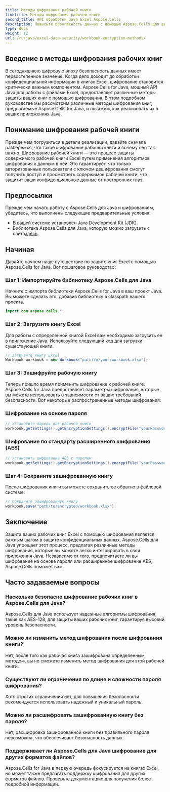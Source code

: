 ```yaml
---
title: Методы шифрования рабочей книги
linktitle: Методы шифрования рабочей книги
second_title: API обработки Java Excel Aspose.Cells
description: Повысьте безопасность данных с помощью Aspose.Cells для шифрования книг Java. Узнайте, как шифровать книги Excel шаг за шагом.
type: docs
weight: 12
url: /ru/java/excel-data-security/workbook-encryption-methods/
---
```


## Введение в методы шифрования рабочих книг

В сегодняшнюю цифровую эпоху безопасность данных имеет первостепенное значение. Когда дело доходит до обработки конфиденциальной информации в книгах Excel, шифрование становится критически важным компонентом. Aspose.Cells for Java, мощный API Java для работы с файлами Excel, предоставляет различные методы защиты ваших книг с помощью шифрования. В этом подробном руководстве мы рассмотрим различные методы шифрования книг, предлагаемые Aspose.Cells for Java, и покажем, как реализовать их в ваших приложениях Java.

## Понимание шифрования рабочей книги

Прежде чем погрузиться в детали реализации, давайте сначала разберемся, что такое шифрование рабочей книги и почему оно так важно. Шифрование рабочей книги — это процесс защиты содержимого рабочей книги Excel путем применения алгоритмов шифрования к данным в ней. Это гарантирует, что только авторизованные пользователи с ключом дешифрования смогут получить доступ и просмотреть содержимое рабочей книги, что защитит ваши конфиденциальные данные от посторонних глаз.

## Предпосылки

Прежде чем начать работу с Aspose.Cells для Java и шифрованием, убедитесь, что выполнены следующие предварительные условия:

- В вашей системе установлен Java Development Kit (JDK).
-  Библиотека Aspose.Cells для Java, которую можно загрузить с сайта[здесь](https://releases.aspose.com/cells/java/).

## Начиная

Давайте начнем наше путешествие по защите книг Excel с помощью Aspose.Cells for Java. Вот пошаговое руководство:

### Шаг 1: Импортируйте библиотеку Aspose.Cells для Java

Начните с импорта библиотеки Aspose.Cells for Java в ваш проект Java. Вы можете сделать это, добавив библиотеку в classpath вашего проекта.

```java
import com.aspose.cells.*;
```

### Шаг 2: Загрузите книгу Excel

Для работы с определенной книгой Excel вам необходимо загрузить ее в приложение Java. Используйте следующий код для загрузки существующей книги:

```java
// Загрузите книгу Excel
Workbook workbook = new Workbook("path/to/your/workbook.xlsx");
```

### Шаг 3: Зашифруйте рабочую книгу

Теперь пришло время применить шифрование к рабочей книге. Aspose.Cells for Java предоставляет параметры шифрования, которые вы можете использовать в зависимости от ваших требований безопасности. Вот некоторые распространенные методы шифрования:

### Шифрование на основе пароля

```java
// Установите пароль для рабочей книги
workbook.getSettings().getEncryptionSettings().encryptFile("yourPassword", EncryptionType.XOR);
```

### Шифрование по стандарту расширенного шифрования (AES)

```java
// Установить шифрование AES с паролем
workbook.getSettings().getEncryptionSettings().encryptFile("yourPassword", EncryptionType.AES_128);
```

### Шаг 4: Сохраните зашифрованную книгу

После шифрования книги вы можете сохранить ее обратно в файловой системе:

```java
// Сохраните зашифрованную книгу
workbook.save("path/to/encrypted/workbook.xlsx");
```

## Заключение

Защита ваших рабочих книг Excel с помощью шифрования является важным шагом в защите конфиденциальных данных. Aspose.Cells для Java упрощает этот процесс, предлагая различные методы шифрования, которые вы можете легко интегрировать в свои приложения Java. Независимо от того, предпочитаете ли вы шифрование на основе пароля или расширенное шифрование AES, Aspose.Cells поможет вам.

## Часто задаваемые вопросы

### Насколько безопасно шифрование рабочих книг в Aspose.Cells для Java?

Aspose.Cells для Java использует надежные алгоритмы шифрования, такие как AES-128, для защиты ваших рабочих книг, гарантируя высокий уровень безопасности.

### Можно ли изменить метод шифрования после шифрования книги?

Нет, после того как рабочая книга зашифрована определенным методом, вы не сможете изменить метод шифрования для этой рабочей книги.

### Существуют ли ограничения по длине и сложности пароля шифрования?

Хотя строгих ограничений нет, для повышения безопасности рекомендуется использовать надежный и уникальный пароль.

### Можно ли расшифровать зашифрованную книгу без пароля?

Нет, расшифровка зашифрованной книги без правильного пароля невозможна, что обеспечивает безопасность данных.

### Поддерживает ли Aspose.Cells для Java шифрование для других форматов файлов?

Aspose.Cells for Java в первую очередь фокусируется на книгах Excel, но может также предлагать поддержку шифрования для других форматов файлов. Проверьте документацию для получения более подробной информации.